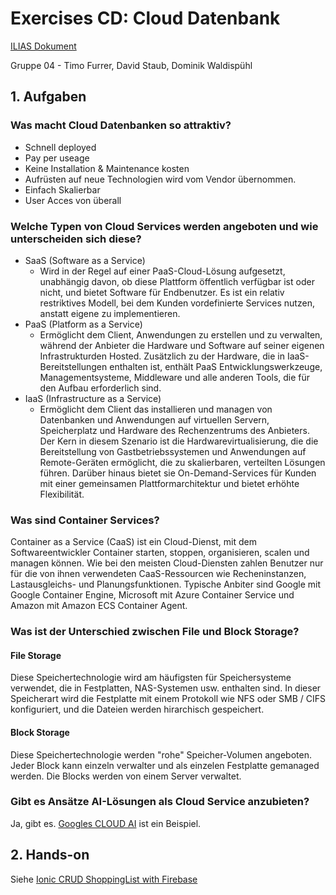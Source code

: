 # Exercises CD: Cloud Datenbank

[ILIAS Dokument](https://elearning.hslu.ch/ilias/goto.php?target=file_3692411_download)

Gruppe 04 - Timo Furrer, David Staub, Dominik Waldispühl

## 1. Aufgaben

### Was macht Cloud Datenbanken so attraktiv?
* Schnell deployed
* Pay per useage
* Keine Installation & Maintenance kosten
* Aufrüsten auf neue Technologien wird vom Vendor übernommen.
* Einfach Skalierbar
* User Acces von überall


### Welche Typen von Cloud Services werden angeboten und wie unterscheiden sich diese?
* SaaS (Software as a Service)
    * Wird in der Regel auf einer PaaS-Cloud-Lösung aufgesetzt, unabhängig davon, ob diese Plattform öffentlich verfügbar ist oder nicht, und bietet Software für Endbenutzer. Es ist ein relativ restriktives Modell, bei dem Kunden vordefinierte Services nutzen, anstatt eigene zu implementieren.
* PaaS (Platform as a Service)
    * Ermöglicht dem Client, Anwendungen zu erstellen und zu verwalten, während der Anbieter die Hardware und Software auf seiner eigenen Infrastrukturden Hosted. Zusätzlich zu der Hardware, die in IaaS-Bereitstellungen enthalten ist, enthält PaaS Entwicklungswerkzeuge, Managementsysteme, Middleware und alle anderen Tools, die für den Aufbau erforderlich sind.
* IaaS (Infrastructure as a Service)
    * Ermöglicht dem Client das installieren und managen von Datenbanken und Anwendungen auf virtuellen Servern, Speicherplatz und Hardware des Rechenzentrums des Anbieters. Der Kern in diesem Szenario ist die Hardwarevirtualisierung, die die Bereitstellung von Gastbetriebssystemen und Anwendungen auf Remote-Geräten ermöglicht, die zu skalierbaren, verteilten Lösungen führen. Darüber hinaus bietet sie On-Demand-Services für Kunden mit einer gemeinsamen Plattformarchitektur und bietet erhöhte Flexibilität.

### Was sind Container Services?

Container as a Service (CaaS) ist ein Cloud-Dienst, mit dem Softwareentwickler Container starten, stoppen, organisieren, scalen und managen können. Wie bei den meisten Cloud-Diensten zahlen Benutzer nur für die von ihnen verwendeten CaaS-Ressourcen wie Recheninstanzen, Lastausgleichs- und Planungsfunktionen. Typische Anbiter sind Google mit Google Container Engine, Microsoft mit Azure Container Service und Amazon mit Amazon ECS Container Agent.

### Was ist der Unterschied zwischen File und Block Storage?

#### File Storage
Diese Speichertechnologie wird am häufigsten für Speichersysteme verwendet, die in Festplatten, NAS-Systemen usw. enthalten sind. In dieser Speicherart wird die Festplatte mit einem Protokoll wie NFS oder SMB / CIFS konfiguriert, und die Dateien werden hirarchisch gespeichert.

#### Block Storage
Diese Speichertechnologie werden "rohe" Speicher-Volumen angeboten. Jeder Block kann einzeln verwalter und als einzelen Festplatte gemanaged werden. Die Blocks werden von einem Server verwaltet.

### Gibt es Ansätze AI-Lösungen als Cloud Service anzubieten?

Ja, gibt es. [Googles CLOUD AI](https://cloud.google.com/products/machine-learning/) ist ein Beispiel.

## 2. Hands-on

Siehe [Ionic CRUD ShoppingList with Firebase](https://github.com/timofurrer/hslu-dbs/tree/master/sw08/crud-app/IonicShoppingList)
